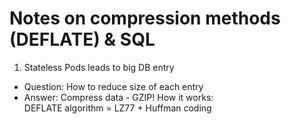 # Notes on compression methods (DEFLATE) & SQL

1. Stateless Pods leads to big DB entry

- Question: How to reduce size of each entry
- Answer: Compress data - GZIP!
  How it works: <br/>
  DEFLATE algorithm = LZ77 + Huffman coding
